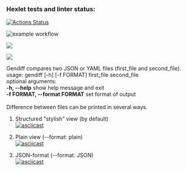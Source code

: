 ### Hexlet tests and linter status:
[![Actions Status](https://github.com/LenaVolkova/python-project-lvl2/workflows/hexlet-check/badge.svg)](https://github.com/LenaVolkova/python-project-lvl2/actions)

![example workflow](https://github.com/LenaVolkova/python-project-lvl2/actions/workflows/linter-test-check.yml/badge.svg)

<a href="https://codeclimate.com/github/LenaVolkova/python-project-lvl2/maintainability"><img src="https://api.codeclimate.com/v1/badges/32e1c78a48bc3c1fd102/maintainability" /></a>

<a href="https://codeclimate.com/github/LenaVolkova/python-project-lvl2/test_coverage"><img src="https://api.codeclimate.com/v1/badges/32e1c78a48bc3c1fd102/test_coverage" /></a>

Gendiff compares two JSON or YAML files (first_file and second_file).<br>
usage: gendiff [-h] [-f FORMAT] first_file second_file<br>
optional arguments: <br>
  <b>-h, --help</b> show help message and exit<br>
  <b>-f FORMAT, --format FORMAT</b> set format of output<br>
<br>
Difference between files can be printed in several ways.<br>
1. Structured "stylish" view (by default)<br>
[![asciicast](https://asciinema.org/a/1bc6R82dFQ3OTowcQ7qarmzcM.svg)](https://asciinema.org/a/1bc6R82dFQ3OTowcQ7qarmzcM)

2. Plain view (--format: plain)<br>
[![asciicast](https://asciinema.org/a/Fpl1OXy7qd6lZOFIwI4mVbwUi.svg)](https://asciinema.org/a/Fpl1OXy7qd6lZOFIwI4mVbwUi)

3. JSON-format (--format: JSON)<br>
[![asciicast](https://asciinema.org/a/3wOu3WamHgJC9ciASzMyRstF0.svg)](https://asciinema.org/a/3wOu3WamHgJC9ciASzMyRstF0)


